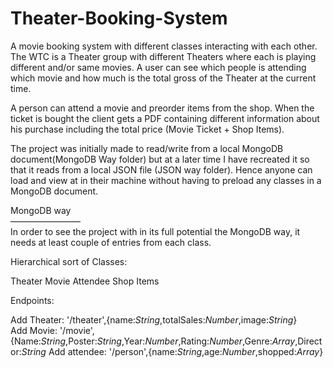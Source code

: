 # Theater-Booking-System

A movie booking system with different classes interacting with each other. 
The WTC is a Theater group with different Theaters where each is playing different and/or same movies. A user can see which people is attending which movie and how much is the total gross of the Theater at the current time. 

A person can attend a movie and preorder items from the shop. When the ticket is bought the client gets a PDF containing different information about his purchase including the total price (Movie Ticket + Shop Items). 

The project was initially made to read/write from a local MongoDB document(MongoDB Way folder) but at a later time I have recreated it so that it reads from a local JSON file (JSON way folder). Hence anyone can load and view at in their machine without having to preload any classes in a MongoDB document.


MongoDB way  <br />
————————<br />
In order to see the project with in its full potential the MongoDB way, it needs at least couple of entries from each class. 

Hierarchical sort of Classes:

Theater
Movie
Attendee
Shop Items

Endpoints:

Add Theater: '/theater',{name:*String*,totalSales:*Number*,image:*String*}<br />
Add Movie: '/movie',{Name:*String*,Poster:*String*,Year:*Number*,Rating:*Number*,Genre:*Array*,Director:*String*
Add attendee: '/person',{name:*String*,age:*Number*,shopped:*Array*}<br />
